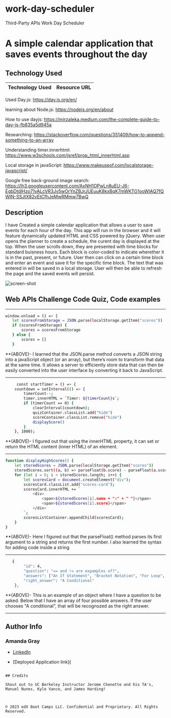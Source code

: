 # work-day-scheduler

Third-Party APIs Work Day Scheduler

# A simple calendar application that saves events throughout the day

## Technology Used 

| Technology Used         | Resource URL           | 
| ------------- |:-------------:| 

Used Day.js: https://day.js.org/en/

learning about Node.js: https://nodejs.org/en/about

How to use dayjs: https://mirzaleka.medium.com/the-complete-guide-to-day-js-fb835a5d945a

Researching: https://stackoverflow.com/questions/351409/how-to-append-something-to-an-array

Understanding timer.innerhtml: https://www.w3schools.com/jsref/prop_html_innerhtml.asp

Local storage in javaScript: https://www.makeuseof.com/localstorage-javascript/

Google free back-ground image search: https://lh3.googleusercontent.com/AxNH1OPwLn8uEU-J6-EgbDtdlHzo71vALcVR3Jv5wOrYnZBJrJUEuuK8kxBqK7mWKTG1ooWlAQ7fQWIN-SSJtX82vEtCfhJeMwRMmw7BwQ




## Description 
I have Created a simple calendar application that allows a user to save events for each hour of the day. This app will run in the browser and it will feature dynamically updated HTML and CSS powered by jQuery. When user opens the planner to create a schedule, the curent day is displayed at the top. When the user scrolls down, they are presented with time blocks for standard buisness hours. Each block is color-coded to indicate wherether it is in the past, present, or future. User then can click on a certain time block and enter an event and save it for the specific time block. The text that was entered in will be saved in a local storage. User will then be able to refresh the page and the saved events will persist. 

 <img src="./assets/images/Screen Shot 2023-04-03 at 5.56.37 PM.png" alt="screen-shot">

## Web APIs Challenge Code Quiz, Code examples


--------------------------------------------------------------------------------------------------------------------------------------------------------

 ```sh
 window.onload = () => {
    let scoresFromStorage = JSON.parse(localStorage.getItem("scores"))
    if (scoresFromStorage) {
        scores = scoresFromStorage
    } else {
        scores = []
    }
```

**(ABOVE)- I learned that the JSON.parse method converts a JSON string into a javaScript object (or an array), but there’s room to transform that data at the same time. It allows a server to efficiently store data that can then be easily converted into the user interface by converting it back to JavaScript.



--------------------------------------------------------------------------------------------------------------------------------------------------------
```sh
     const startTimer = () => {
    countdown = setInterval(() => {
        timerCount--;
        timer.innerHTML = `Timer: ${timerCount}s`;
        if (timerCount == 0) {
            clearInterval(countdown);
            quizContainer.classList.add("hide")
            scoreContainer.classList.remove("hide")
            displayScore()
        }
    }, 1000);
```

**(ABOVE)- I figured out that using the innerHTML property, it can set or return the HTML content (inner HTML) of an element.

--------------------------------------------------------------------------------------------------------------------------------------------------------
```sh
function displayHighScores() {
    let storedScores = JSON.parse(localStorage.getItem("scores"))
    storedScores.sort((a, b) => parseFloat(b.score) - parseFloat(a.score));
    for (let i = 0; i < storedScores.length; i++) {
        let scoresCard = document.createElement("div");
        scoresCard.classList.add("scores-card");
        scoresCard.innerHTML += `
            <div>
                <span>${storedScores[i].name + ":" + " "}</span>
                <span>${storedScores[i].score}</span>
            </div>
        `;
        scoresListContainer.appendChild(scoresCard);
    }
}
```
**(ABOVE)- Here I figured out that the parseFloat() method parses its first argument to a string and returns the first number. I also learned the syntax for adding code inside a string

---------------------------------------------------------------------------------------------------------------------------------------------------------
```sh
   {
        "id": 4,
        "question": "== and != are expamples of?",
        "answers": ["An If Statement", "Bracket Notation", "For Loop", "A Conditional", "An Array Iterate"],
        "right_answer": "A Conditional"
    },
```
**(ABOVE)- This is an example of an object where I have a question to be asked. Below that I have an array of four possible answers. If the user chooses "A conditional", that will be recognozed as the right answer. 

---------------------------------------------------------------------------------------------------------------------------------------------------------
## Author Info

### Amanda Gray 

* [LinkedIn](https://www.linkedin.com/in/amanda-gray-831a65254/)

* [Deployed Application link](
```

## Credits

Shout out to UC Berkeley Instructor Jerome Chenette and his TA's, Manuel Nunes, Kyle Vance, and James Harding! 



© 2023 edX Boot Camps LLC. Confidential and Proprietary. All Rights Reserved.



